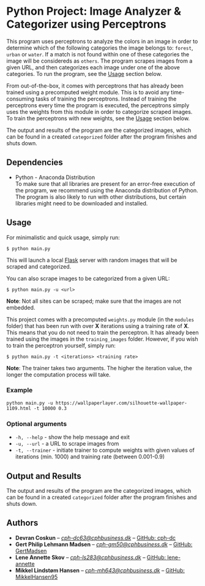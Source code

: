 # Python Project: Image Analyzer & Categorizer using Perceptrons
This program uses perceptrons to analyze the colors in an image in order to determine which of the following categories the image belongs to: `forest`, `urban` or `water`. If a match is not found within one of these categories the image will be considereds as `others`. The program scrapes images from a given URL, and then categorizes each image under one of the above categories. To run the program, see the [Usage](#usage) section below.

From out-of-the-box, it comes with perceptrons that has already been trained using a precomputed weight module. This is to avoid any time-consuming tasks of training the perceptrons. Instead of training the perceptrons every time the program is executed, the perceptrons simply uses the weights from this module in order to categorize scraped images. To train the perceptrons with new weights, see the [Usage](#usage) section below.

The output and results of the program are the categorized images, which can be found in a created ```categorized``` folder after the program finishes and shuts down.

## Dependencies
* Python - Anaconda Distribution  
  To make sure that all libraries are present for an error-free execution of the program, we recommend using the Anaconda distribution of Python. The program is also likely to run with other distributions, but certain libraries might need to be downloaded and installed.

## Usage
For minimalistic and quick usage, simply run:
```
$ python main.py
```
This will launch a local [Flask](http://flask.pocoo.org/) server with random images that will be scraped and categorized.

You can also scrape images to be categorized from a given URL:
```
$ python main.py -u <url>
```
**Note**: Not all sites can be scraped; make sure that the images are not embedded.

This project comes with a precomputed `weights.py` module (in the `modules` folder) that has been run with over **X** iterations using a training rate of **X**. This means that you do not need to train the perceptron. It has already been trained using the images in the `training_images` folder. However, if you wish to train the perceptron yourself, simply run:
```
$ python main.py -t <iterations> <training rate>
```
**Note**: The trainer takes two arguments. The higher the iteration value, the longer the computation process will take.

### Example
```
python main.py -u https://wallpaperlayer.com/silhouette-wallpaper-1109.html -t 10000 0.3
```

### Optional arguments
* `-h, --help`    -  show the help message and exit
* `-u, --url`     -  a URL to scrape images from
* `-t, --trainer` -  initiate trainer to compute weights with given values of iterations (min. 1000) and training rate (between 0.001-0.9)

## Output and Results
The output and results of the program are the categorized images, which can be found in a created ```categorized``` folder after the program finishes and shuts down.

## Authors
* **Devran Coskun** – *cph-dc63@cphbusiness.dk* – [GitHub: cph-dc](https://github.com/cph-dc)
* **Gert Philip Lehmann Madsen** – *cph-gm50@cphbusiness.dk* – [GitHub: GertMadsen](http://github.com/GertMadsen)
* **Lene Annette Skov** – *cph-ls283@cphbusiness.dk* – [GitHub: lene-annette](https://github.com/lene-annette)
* **Mikkel Lindstøm Hansen** – *cph-mh643@cphbusiness.dk* – [GitHub: MikkelHansen95](https://github.com/MikkelHansen95)
